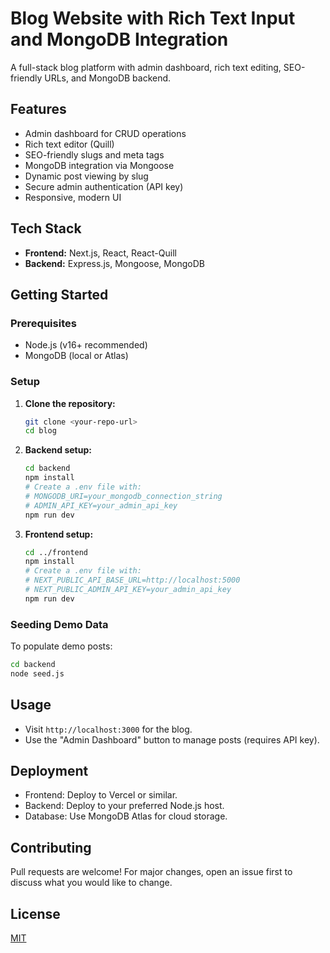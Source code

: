 # Blog Website with Rich Text Input and MongoDB Integration

A full-stack blog platform with admin dashboard, rich text editing, SEO-friendly URLs, and MongoDB backend.

## Features

- Admin dashboard for CRUD operations
- Rich text editor (Quill)
- SEO-friendly slugs and meta tags
- MongoDB integration via Mongoose
- Dynamic post viewing by slug
- Secure admin authentication (API key)
- Responsive, modern UI

## Tech Stack

- **Frontend:** Next.js, React, React-Quill
- **Backend:** Express.js, Mongoose, MongoDB

## Getting Started

### Prerequisites

- Node.js (v16+ recommended)
- MongoDB (local or Atlas)

### Setup

1. **Clone the repository:**
   ```bash
   git clone <your-repo-url>
   cd blog
   ```
2. **Backend setup:**
   ```bash
   cd backend
   npm install
   # Create a .env file with:
   # MONGODB_URI=your_mongodb_connection_string
   # ADMIN_API_KEY=your_admin_api_key
   npm run dev
   ```
3. **Frontend setup:**
   ```bash
   cd ../frontend
   npm install
   # Create a .env file with:
   # NEXT_PUBLIC_API_BASE_URL=http://localhost:5000
   # NEXT_PUBLIC_ADMIN_API_KEY=your_admin_api_key
   npm run dev
   ```

### Seeding Demo Data

To populate demo posts:

```bash
cd backend
node seed.js
```

## Usage

- Visit `http://localhost:3000` for the blog.
- Use the "Admin Dashboard" button to manage posts (requires API key).

## Deployment

- Frontend: Deploy to Vercel or similar.
- Backend: Deploy to your preferred Node.js host.
- Database: Use MongoDB Atlas for cloud storage.

## Contributing

Pull requests are welcome! For major changes, open an issue first to discuss what you would like to change.

## License

[MIT](LICENSE)

